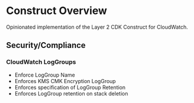 # Construct Overview

Opinionated implementation of the Layer 2 CDK Construct for CloudWatch.

## Security/Compliance

### CloudWatch LogGroups
* Enforce LogGroup Name
* Enforces KMS CMK Encryption LogGroup
* Enforces specification of LogGroup Retention
* Enforces LogGroup retention on stack deletion